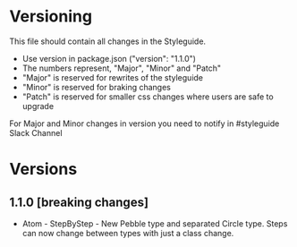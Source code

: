 # Versioning

This file should contain all changes in the Styleguide.

- Use version in package.json ("version": "1.1.0")
- The numbers represent, "Major", "Minor" and "Patch"
- "Major" is reserved for rewrites of the styleguide
- "Minor" is reserved for braking changes
- "Patch" is reserved for smaller css changes where users are safe to upgrade

For Major and Minor changes in version you need to notify in #styleguide Slack Channel

# Versions

## 1.1.0 [breaking changes]

- Atom - StepByStep - New Pebble type and separated Circle type. Steps can now change between types with just a class change.
